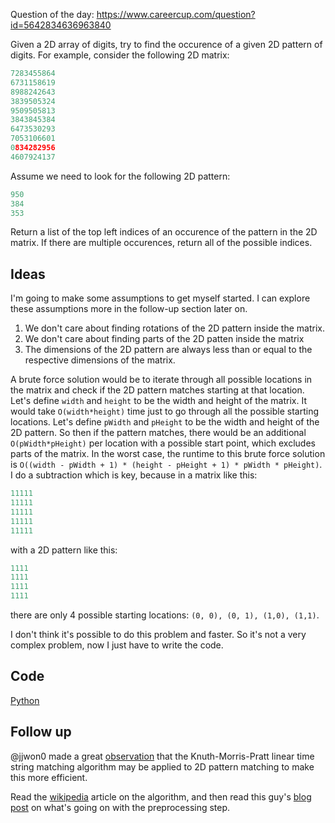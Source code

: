 Question of the day: https://www.careercup.com/question?id=5642834636963840

Given a 2D array of digits, try to find the occurence of a given 2D
pattern of digits. For example, consider the following 2D matrix:

```python
7283455864  
6731158619  
8988242643  
3839505324  
9509505813  
3843845384  
6473530293  
7053106601  
0834282956  
4607924137  
```

Assume we need to look for the following 2D pattern:

```python
950  
384  
353  
```

Return a list of the top left indices of an occurence of the pattern in
the 2D matrix. If there are multiple occurences, return all of the
possible indices.

## Ideas

I'm going to make some assumptions to get myself started. I can explore
these assumptions more in the follow-up section later on.

1. We don't care about finding rotations of the 2D pattern inside the matrix.
2. We don't care about finding parts of the 2D patten inside the matrix
3. The dimensions of the 2D pattern are always less than or equal to the respective dimensions of the matrix.

A brute force solution would be to iterate through all possible locations
in the matrix and check if the 2D pattern matches starting at that
location. Let's define `width` and `height` to be the width and height
of the matrix. It would take `O(width*height)` time just to go through
all the possible starting locations. Let's define `pWidth` and `pHeight`
to be the width and height of the 2D pattern. So then if the pattern
matches, there would be an additional `O(pWidth*pHeight)` per location
with a possible start point, which excludes parts of the matrix. In the
worst case, the runtime to this brute force solution is
`O((width - pWidth + 1) * (height - pHeight + 1) * pWidth * pHeight)`. I do a
subtraction which is key, because in a matrix like this:

```python
11111  
11111  
11111  
11111  
11111  
```

with a 2D pattern like this:

```python
1111  
1111  
1111  
1111  
```

there are only 4 possible starting locations: `(0, 0), (0, 1), (1,0), (1,1)`.

I don't think it's possible to do this problem and faster. So it's not
a very complex problem, now I just have to write the code.

## Code

[Python](./2D-pattern-in-matrix.py)

## Follow up

@jjwon0 made a great [observation](https://github.com/alberthu16/100-day-coding-challenge/pull/9#discussion_r113083672)
that the Knuth-Morris-Pratt linear time string matching algorithm may
be applied to 2D pattern matching to make this more efficient.

Read the [wikipedia](https://en.wikipedia.org/wiki/Knuth%E2%80%93Morris%E2%80%93Pratt_algorithm)
article on the algorithm, and then read this guy's [blog post](http://jakeboxer.com/blog/2009/12/13/the-knuth-morris-pratt-algorithm-in-my-own-words/)
on what's going on with the preprocessing step.
